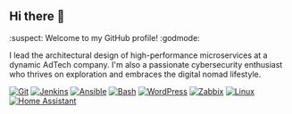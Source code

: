 ## Hi there 👋

:suspect: Welcome to my GitHub profile! :godmode:

I lead the architectural design of high-performance microservices at a dynamic AdTech company. I'm also a passionate cybersecurity enthusiast who thrives on exploration and embraces the digital nomad lifestyle.

[![Git](https://img.shields.io/badge/-Git-141414?style=flat&logo=git)](https://git-scm.com/)
[![Jenkins](https://img.shields.io/badge/-Jenkins-141414?style=flat&logo=jenkins)](https://www.jenkins.io/)
[![Ansible](https://img.shields.io/badge/-Ansible-141414?style=flat&logo=ansible)](https://www.ansible.com/)
[![Bash](https://img.shields.io/badge/-Bash-141414?style=flat&logo=gnubash)](https://www.gnu.org/software/bash/)
[![WordPress](https://img.shields.io/badge/-WordPress-141414?style=flat&logo=wordpress)](https://wordpress.org/)
[![Zabbix](https://img.shields.io/badge/-Zabbix-141414?style=flat&logo=zabbix)](https://www.zabbix.com/)
[![Linux](https://img.shields.io/badge/-Linux-141414?style=flat&logo=linux)](https://www.kernel.org/)
[![Home Assistant](https://img.shields.io/badge/-Home%20Assistant-141414?style=flat&logo=home-assistant)](https://www.home-assistant.io/)
